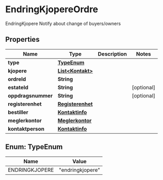 

# EndringKjopereOrdre

EndringKjopere Notify about change of buyers/owners

## Properties

| Name | Type | Description | Notes |
|------------ | ------------- | ------------- | -------------|
|**type** | [**TypeEnum**](#TypeEnum) |  |  |
|**kjopere** | [**List&lt;Kontakt&gt;**](Kontakt.md) |  |  |
|**ordreId** | **String** |  |  |
|**estateId** | **String** |  |  [optional] |
|**oppdragsnummer** | **String** |  |  [optional] |
|**registerenhet** | [**Registerenhet**](Registerenhet.md) |  |  |
|**bestiller** | [**Kontaktinfo**](Kontaktinfo.md) |  |  |
|**meglerkontor** | [**Meglerkontor**](Meglerkontor.md) |  |  |
|**kontaktperson** | [**Kontaktinfo**](Kontaktinfo.md) |  |  |



## Enum: TypeEnum

| Name | Value |
|---- | -----|
| ENDRINGKJOPERE | &quot;endringkjopere&quot; |



